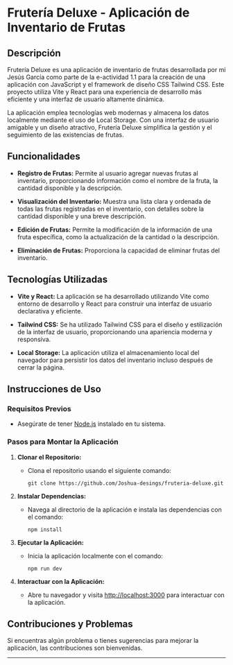 # Frutería Deluxe - Aplicación de Inventario de Frutas

## Descripción

Frutería Deluxe es una aplicación de inventario de frutas desarrollada por mi Jesús García como parte de la e-actividad 1.1 para la creación de una aplicación con JavaScript y el framework de diseño CSS Tailwind CSS. Este proyecto utiliza Vite y React para una experiencia de desarrollo más eficiente y una interfaz de usuario altamente dinámica.

La aplicación emplea tecnologías web modernas y almacena los datos localmente mediante el uso de Local Storage. Con una interfaz de usuario amigable y un diseño atractivo, Frutería Deluxe simplifica la gestión y el seguimiento de las existencias de frutas.

## Funcionalidades

- **Registro de Frutas:** Permite al usuario agregar nuevas frutas al inventario, proporcionando información como el nombre de la fruta, la cantidad disponible y la descripción.

- **Visualización del Inventario:** Muestra una lista clara y ordenada de todas las frutas registradas en el inventario, con detalles sobre la cantidad disponible y una breve descripción.

- **Edición de Frutas:** Permite la modificación de la información de una fruta específica, como la actualización de la cantidad o la descripción.

- **Eliminación de Frutas:** Proporciona la capacidad de eliminar frutas del inventario.

## Tecnologías Utilizadas

- **Vite y React:** La aplicación se ha desarrollado utilizando Vite como entorno de desarrollo y React para construir una interfaz de usuario declarativa y eficiente.

- **Tailwind CSS:** Se ha utilizado Tailwind CSS para el diseño y estilización de la interfaz de usuario, proporcionando una apariencia moderna y responsiva.

- **Local Storage:** La aplicación utiliza el almacenamiento local del navegador para persistir los datos del inventario incluso después de cerrar la página.

## Instrucciones de Uso

### Requisitos Previos

- Asegúrate de tener [Node.js](https://nodejs.org/) instalado en tu sistema.

### Pasos para Montar la Aplicación

1. **Clonar el Repositorio:**
   - Clona el repositorio usando el siguiente comando:
     ```
     git clone https://github.com/Joshua-desings/fruteria-deluxe.git
     ```

2. **Instalar Dependencias:**
   - Navega al directorio de la aplicación e instala las dependencias con el comando:
     ```
     npm install
     ```

3. **Ejecutar la Aplicación:**
   - Inicia la aplicación localmente con el comando:
     ```
     npm run dev
     ```

4. **Interactuar con la Aplicación:**
   - Abre tu navegador y visita [http://localhost:3000](http://localhost:3000) para interactuar con la aplicación.

## Contribuciones y Problemas

Si encuentras algún problema o tienes sugerencias para mejorar la aplicación, las contribuciones son bienvenidas.

---
